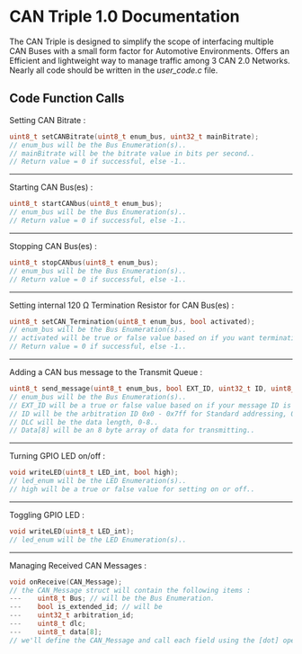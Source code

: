 # CAN Triple 1.0 Documentation

The CAN Triple is designed to simplify the scope of interfacing multiple CAN Buses with a small form factor for Automotive Environments. Offers an Efficient and lightweight way to manage traffic among 3 CAN 2.0 Networks. Nearly all code should be written in the *user_code.c* file.

## Code Function Calls

Setting CAN Bitrate : 
```C
uint8_t setCANBitrate(uint8_t enum_bus, uint32_t mainBitrate);
// enum_bus will be the Bus Enumeration(s)..
// mainBitrate will be the bitrate value in bits per second..
// Return value = 0 if successful, else -1..
```
---
Starting CAN Bus(es) :
```C
uint8_t startCANbus(uint8_t enum_bus);
// enum_bus will be the Bus Enumeration(s)..
// Return value = 0 if successful, else -1..
```
---
Stopping CAN Bus(es) : 
```C
uint8_t stopCANbus(uint8_t enum_bus);
// enum_bus will be the Bus Enumeration(s)..
// Return value = 0 if successful, else -1..
```
---
Setting internal 120 Ω Termination Resistor for CAN Bus(es) : 
```C
uint8_t setCAN_Termination(uint8_t enum_bus, bool activated);
// enum_bus will be the Bus Enumeration(s)..
// activated will be true or false value based on if you want termination enabled..
// Return value = 0 if successful, else -1..
```
---
Adding a CAN bus message to the Transmit Queue : 
```C
uint8_t send_message(uint8_t enum_bus, bool EXT_ID, uint32_t ID, uint8_t DLC, uint8_t Data[8]);
// enum_bus will be the Bus Enumeration(s)..
// EXT_ID will be a true or false value based on if your message ID is extended addressing or not..
// ID will be the arbitration ID 0x0 - 0x7ff for Standard addressing, 0x0 - 0x 1FFFFFFF for Extended Addressing..
// DLC will be the data length, 0-8..
// Data[8] will be an 8 byte array of data for transmitting..
```
---
Turning GPIO LED on/off : 
```C
void writeLED(uint8_t LED_int, bool high);
// led_enum will be the LED Enumeration(s)..
// high will be a true or false value for setting on or off..
```
---
Toggling GPIO LED : 
```C
void writeLED(uint8_t LED_int);
// led_enum will be the LED Enumeration(s)..
```
---
Managing Received CAN Messages : 
```C
void onReceive(CAN_Message);
// the CAN_Message struct will contain the following items :
---    uint8_t Bus; // will be the Bus Enumeration.
---    bool is_extended_id; // will be 
---    uint32_t arbitration_id;
---    uint8_t dlc;
---    uint8_t data[8];
// we'll define the CAN_Message and call each field using the [dot] operator.

